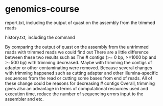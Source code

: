# genomics-course
report.txt, including the output of quast on the assembly from the trimmed reads

history.txt, including the command

By comparing the output of quast on the assembly from the untrimmed reads with trimmed reads we could find out 
There are a little difference between these two results such as 
The # contigs (>= 0 bp, >=1000 bp and >=500 bp) with trimming decreased. Maybe with trimming the contigs of adaptor or other contaminating were removed. Because several changes with trimming happened such as cutting adapter and other illumina-specific sequences from the read or cutting some bases from end of reads. All of these change could be reasons for decreasing # contigs
Overall, trimming gives also an advantage in terms of computational resources used and execution time, reduce the number of sequencing errors input to the assembler and etc.  

